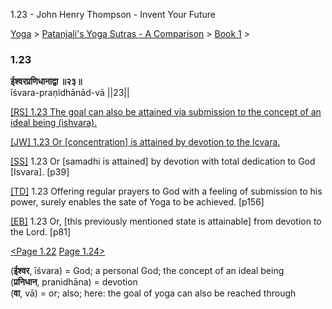 1.23 - John Henry Thompson - Invent Your Future   
    

[Yoga](../../../yoga.md)‎ > ‎[Patanjali's Yoga Sutras - A Comparison](../../patanjani.md)‎ > ‎[Book 1](../book-1.md)‎ > ‎

### 1.23

**ईश्वरप्रणिधानाद्वा ॥२३॥**  
īśvara-praṇidhānād-vā ||23||  
  
  
[\[RS\] 1.23 The goal can also be attained via submission to the concept of an ideal being (ishvara).](http://www.ashtangayoga.info/philosophy/yoga-sutra-patanjali/chapter-1/item/ishvara-pranidhanad-va-23/)  
  
[\[JW\] 1.23 Or \[concentration\] is attained by devotion to the Icvara.](http://books.google.com/books?id=YzFImjtOxUwC&pg=PA48&ci=142%2C832%2C740%2C60&source=bookclip)  
  
[\[SS\]](http://www.amazon.com/Yoga-Sutras-Patanjali-Commentary-Satchidananda/dp/0932040381) 1.23 Or \[samadhi is attained\] by devotion with total dedication to God \[Isvara\]. \[p39\]  
  
[\[TD\]](http://www.amazon.com/Heart-Yoga-Developing-Personal-Practice/dp/089281764X/ref=sr_1_5?ie=UTF8&qid=1326228195&sr=8-5) 1.23 Offering regular prayers to God with a feeling of submission to his power, surely enables the sate of Yoga to be achieved. \[p156\]  
  
[\[EB\]](http://www.amazon.com/Yoga-Sutras-Patanjali-Translation-Commentary/dp/0865477361/ref=sr_1_1?ie=UTF8&s=books&qid=1250508322&sr=1-1) 1.23 Or, \[this previously mentioned state is attainable\] from devotion to the Lord. \[p81\]  
  
  
[<Page 1.22](122.md) [Page 1.24>](124.md)  
  

(**ईश्वर**, īśvara) = God; a personal God; the concept of an ideal being  
(**प्रनिधान**, pranidhāna) = devotion  
(**वा**, vā) = or; also; here: the goal of yoga can also be reached through

